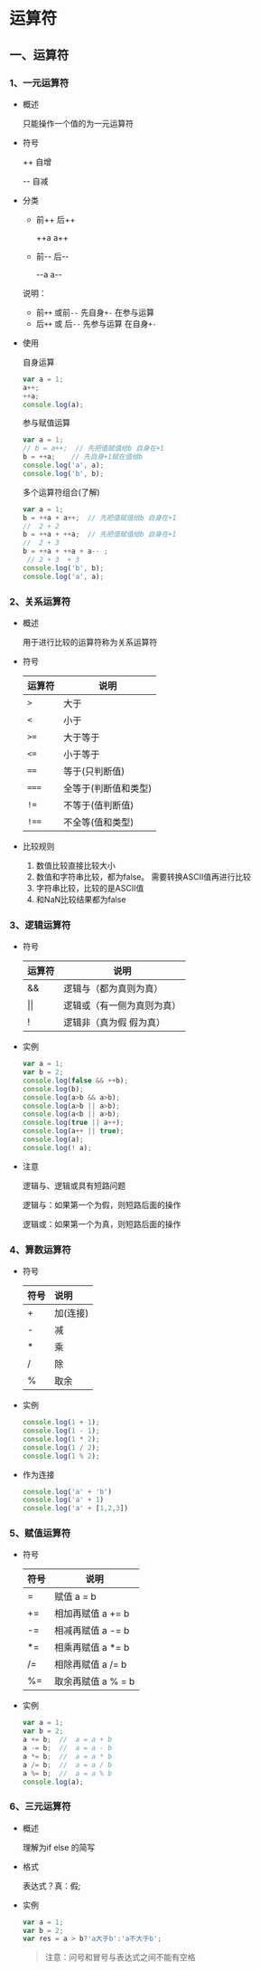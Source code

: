 # 运算符

## 一、运算符

### 1、一元运算符

+ 概述

  只能操作一个值的为一元运算符

+ 符号

  ++  自增

  --  自减

+ 分类

  + 前++  后++

    ++a  a++

  + 前--    后--

    --a   a--

  说明：

  + 前`++` 或前`--`  先自身`+-` 在参与运算
  + 后`++` 或 后`--` 先参与运算 在自身`+-`

+ 使用

  自身运算

  ```javascript
  var a = 1;
  a++;
  ++a;
  console.log(a);
  ```

  参与赋值运算

  ```javascript
  var a = 1;
  // b = a++;  // 先把值赋值给b 自身在+1
  b = ++a;    // 先自身+1赋在值给b 
  console.log('a', a);
  console.log('b', b);
  ```

  多个运算符组合(了解)

  ```javascript
  var a = 1;
  b = ++a + a++;  // 先把值赋值给b 自身在+1
  //  2 + 2
  b = ++a + ++a;  // 先把值赋值给b 自身在+1
  //  2 + 3
  b = ++a + ++a + a-- ;
   // 2 + 3  + 3
  console.log('b', b);
  console.log('a', a);
  ```



### 2、关系运算符

+ 概述

  用于进行比较的运算符称为关系运算符

+ 符号

  | 运算符 | 说明                 |
  | ------ | -------------------- |
  | `>`    | 大于                 |
  | `<`    | 小于                 |
  | `>=`   | 大于等于             |
  | `<=`   | 小于等于             |
  | `==`   | 等于(只判断值)       |
  | `===`  | 全等于(判断值和类型) |
  | `!=`   | 不等于(值判断值)     |
  | `!==`  | 不全等(值和类型)     |

+ 比较规则

  1. 数值比较直接比较大小
  2. 数值和字符串比较，都为false。  需要转换ASCII值再进行比较
  3. 字符串比较，比较的是ASCII值
  4. 和NaN比较结果都为false

### 3、逻辑运算符

+ 符号

  | 运算符 | 说明                       |
  | ------ | -------------------------- |
  | &&     | 逻辑与（都为真则为真）     |
  | \|\|   | 逻辑或（有一侧为真则为真） |
  | !      | 逻辑非（真为假 假为真）    |

+ 实例

  ```javascript
  var a = 1;
  var b = 2;
  console.log(false && ++b);
  console.log(b);
  console.log(a>b && a>b);
  console.log(a>b || a>b);
  console.log(a<b || a>b);
  console.log(true || a++);
  console.log(a++ || true);
  console.log(a);
  console.log(! a);
  ```

+ 注意

  逻辑与、逻辑或具有短路问题 

  逻辑与：如果第一个为假，则短路后面的操作

  逻辑或：如果第一个为真，则短路后面的操作



### 4、算数运算符

+ 符号

  | 符号 | 说明     |
  | :--- | :------- |
  | +    | 加(连接) |
  | -    | 减       |
  | *    | 乘       |
  | /    | 除       |
  | %    | 取余     |

+ 实例

  ```javascript
  console.log(1 + 1);
  console.log(1 - 1);
  console.log(1 * 2);
  console.log(1 / 2);
  console.log(1 % 2);
  ```

+ 作为连接

  ```javascript
  console.log('a' + 'b')
  console.log('a' + 1)
  console.log('a' + [1,2,3])
  ```



### 5、赋值运算符

+ 符号

  | 符号 | 说明                   |
  | ---- | ---------------------- |
  | =    | 赋值       a = b       |
  | +=   | 相加再赋值    a += b   |
  | -=   | 相减再赋值     a -= b  |
  | *=   | 相乘再赋值      a *= b |
  | /=   | 相除再赋值     a /= b  |
  | %=   | 取余再赋值     a % = b |

+ 实例

  ```javascript
  var a = 1;
  var b = 2;
  a += b;  //  a = a + b
  a -= b;  //  a = a - b
  a *= b;  //  a = a * b
  a /= b;  //  a = a / b
  a %= b;  //  a = a % b
  console.log(a);
  ```

### 6、三元运算符

+ 概述

  理解为if  else  的简写

+ 格式

  表达式？真：假;

+ 实例

  ```javascript
  var a = 1;
  var b = 2;
  var res = a > b?'a大于b':'a不大于b';
  ```
  
  > 注意：问号和冒号与表达式之间不能有空格

